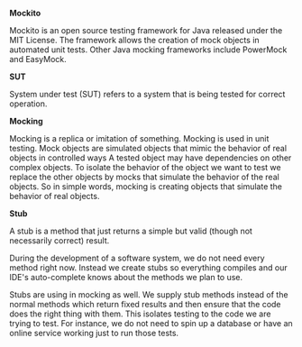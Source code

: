 **Mockito**

Mockito is an open source testing framework for Java released under the MIT License. 
The framework allows the creation of mock objects in automated unit tests. Other 
Java mocking frameworks include PowerMock and EasyMock.

**SUT** 

System under test (SUT) refers to a system that is being tested for correct operation. 

**Mocking**

Mocking is a replica or imitation of something. Mocking is used in unit testing. Mock objects are 
simulated objects that mimic the behavior of real objects in controlled ways
A tested object may have dependencies on other complex objects. To isolate the behavior of 
the object we want to test we replace the other objects by mocks that simulate the behavior 
of the real objects. So in simple words, mocking is creating objects that simulate the behavior 
of real objects.


**Stub**

A stub is a method that just returns a simple but valid (though not necessarily correct) result.

During the development of a software system, we do not need every method right now. Instead we 
create stubs so everything compiles and our IDE's auto-complete knows about the methods 
we plan to use.

Stubs are using in mocking as well. We supply stub methods instead of the normal methods which 
return fixed results and then ensure that the code does the right thing with them. 
This isolates testing to the code we are trying to test. For instance,  we do not need 
to spin up a database or have an online service working just to run those tests.
